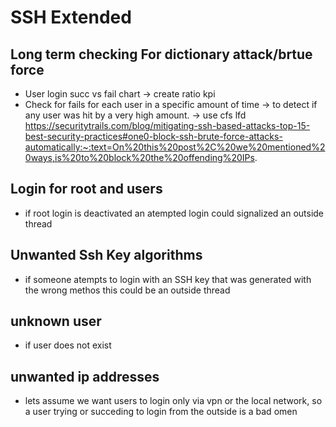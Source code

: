 # SSH Extended

## Long term checking For dictionary attack/brtue force

-   User login succ vs fail chart -> create ratio kpi
-   Check for fails for each user in a specific amount of time -> to detect if any user was hit by a very high amount.
    -> use cfs lfd
    https://securitytrails.com/blog/mitigating-ssh-based-attacks-top-15-best-security-practices#one0-block-ssh-brute-force-attacks-automatically:~:text=On%20this%20post%2C%20we%20mentioned%20ways,is%20to%20block%20the%20offending%20IPs.

## Login for root and users

-   if root login is deactivated an atempted login could signalized an outside thread

## Unwanted Ssh Key algorithms

-   if someone atempts to login with an SSH key that was generated with the wrong methos this could be an outside thread

## unknown user

-   if user does not exist

## unwanted ip addresses

-   lets assume we want users to login only via vpn or the local network, so a user trying or succeding to login from the outside is a bad omen
